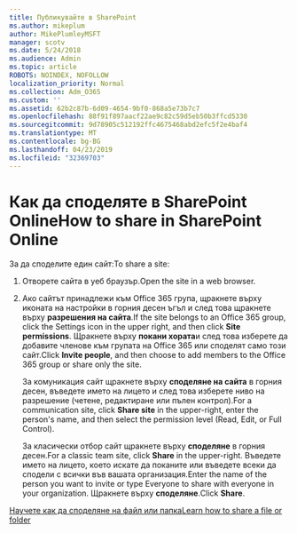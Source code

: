 ```yaml
---
title: Публикувайте в SharePoint
ms.author: mikeplum
author: MikePlumleyMSFT
manager: scotv
ms.date: 5/24/2018
ms.audience: Admin
ms.topic: article
ROBOTS: NOINDEX, NOFOLLOW
localization_priority: Normal
ms.collection: Adm_O365
ms.custom: ''
ms.assetid: 62b2c87b-6d09-4654-9bf0-868a5e73b7c7
ms.openlocfilehash: 88f91f897aacf22ae9c82c59d5eb50b3ffcd5330
ms.sourcegitcommit: 9d78905c512192ffc4675468abd2efc5f2e4baf4
ms.translationtype: MT
ms.contentlocale: bg-BG
ms.lasthandoff: 04/23/2019
ms.locfileid: "32369703"
---
```

# <a name="how-to-share-in-sharepoint-online"></a><span data-ttu-id="8cd4b-102">Как да споделяте в SharePoint Online</span><span class="sxs-lookup"><span data-stu-id="8cd4b-102">How to share in SharePoint Online</span></span>

<span data-ttu-id="8cd4b-103">За да споделите един сайт:</span><span class="sxs-lookup"><span data-stu-id="8cd4b-103">To share a site:</span></span>
  
1. <span data-ttu-id="8cd4b-104">Отворете сайта в уеб браузър.</span><span class="sxs-lookup"><span data-stu-id="8cd4b-104">Open the site in a web browser.</span></span>
    
2. <span data-ttu-id="8cd4b-105">Ако сайтът принадлежи към Office 365 група, щракнете върху иконата на настройки в горния десен ъгъл и след това щракнете върху **разрешения на сайта**.</span><span class="sxs-lookup"><span data-stu-id="8cd4b-105">If the site belongs to an Office 365 group, click the Settings icon in the upper right, and then click **Site permissions**.</span></span> <span data-ttu-id="8cd4b-106">Щракнете върху **покани хората**и след това изберете да добавите членове към групата на Office 365 или споделят само този сайт.</span><span class="sxs-lookup"><span data-stu-id="8cd4b-106">Click **Invite people**, and then choose to add members to the Office 365 group or share only the site.</span></span> 
    
    <span data-ttu-id="8cd4b-107">За комуникация сайт щракнете върху **споделяне на сайта** в горния десен, въведете името на лицето и след това изберете ниво на разрешение (четене, редактиране или пълен контрол).</span><span class="sxs-lookup"><span data-stu-id="8cd4b-107">For a communication site, click **Share site** in the upper-right, enter the person's name, and then select the permission level (Read, Edit, or Full Control).</span></span> 
    
    <span data-ttu-id="8cd4b-108">За класически отбор сайт щракнете върху **споделяне** в горния десен.</span><span class="sxs-lookup"><span data-stu-id="8cd4b-108">For a classic team site, click **Share** in the upper-right.</span></span> <span data-ttu-id="8cd4b-109">Въведете името на лицето, което искате да поканите или въведете всеки да сподели с всички във вашата организация.</span><span class="sxs-lookup"><span data-stu-id="8cd4b-109">Enter the name of the person you want to invite or type Everyone to share with everyone in your organization.</span></span> <span data-ttu-id="8cd4b-110">Щракнете върху **споделяне**.</span><span class="sxs-lookup"><span data-stu-id="8cd4b-110">Click **Share**.</span></span>
    
[<span data-ttu-id="8cd4b-111">Научете как да споделяне на файл или папка</span><span class="sxs-lookup"><span data-stu-id="8cd4b-111">Learn how to share a file or folder</span></span>](https://go.microsoft.com/fwlink/?linkid=511430)
  

